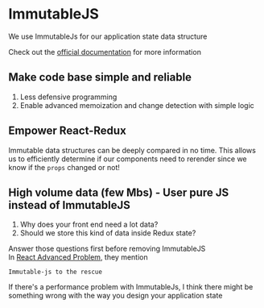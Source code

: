 # ImmutableJS

We use ImmutableJs for our application state data structure  

Check out the [official documentation](https://facebook.github.io/immutable-js/) for more information

## Make code base simple and reliable

1. Less defensive programming
1. Enable advanced memoization and change detection with simple logic

## Empower React-Redux

Immutable data structures can be deeply compared in no time. This allows us to
efficiently determine if our components need to rerender since we know if the
`props` changed or not!

## High volume data (few Mbs) - User pure JS instead of ImmutableJS
1. Why does your front end need a lot data?
1. Should we store this kind of data inside Redux state?  

Answer those questions first before removing ImmutableJS  
In [React Advanced Problem](https://facebook.github.io/react/docs/advanced-performance.html), they mention 

```
Immutable-js to the rescue
```

If there's a performance problem with ImmutableJs, I think there might be something wrong with the way you design your application state